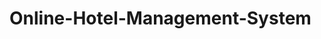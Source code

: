 # Online-Hotel-Management-System

<!--<h3 align="center">
![Picture1](https://raw.githubusercontent.com/Hancie123/Online-Hotel-Management-System/master/Screenshot%202022-09-01%20131656.jpg)
</h3> -->

